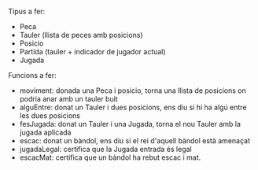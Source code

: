 Tipus a fer:
* Peca
* Tauler (llista de peces amb posicions)
* Posicio
* Partida (tauler + indicador de jugador actual)
* Jugada

Funcions a fer:
* moviment: donada una Peca i posicio, torna una llista de posicions on podria anar amb un tauler buit
* alguEntre: donat un Tauler i dues posicions, ens diu si hi ha algú entre les dues posicions
* fesJugada: donat un Tauler i una Jugada, torna el nou Tauler amb la jugada aplicada
* escac: donat un bàndol, ens diu si el rei d'aquell bàndol està amenaçat
* jugadaLegal: certifica que la Jugada entrada és legal
* escacMat: certifica que un bàndol ha rebut escac i mat.

